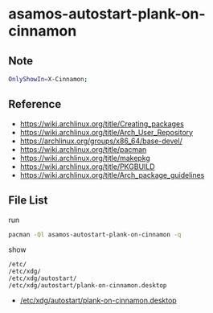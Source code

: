 
# asamos-autostart-plank-on-cinnamon


## Note

``` sh
OnlyShowIn=X-Cinnamon;
```

## Reference

* https://wiki.archlinux.org/title/Creating_packages
* https://wiki.archlinux.org/title/Arch_User_Repository
* https://archlinux.org/groups/x86_64/base-devel/
* https://wiki.archlinux.org/title/pacman
* https://wiki.archlinux.org/title/makepkg
* https://wiki.archlinux.org/title/PKGBUILD
* https://wiki.archlinux.org/title/Arch_package_guidelines


## File List

run

``` sh
pacman -Ql asamos-autostart-plank-on-cinnamon -q
```

show

```
/etc/
/etc/xdg/
/etc/xdg/autostart/
/etc/xdg/autostart/plank-on-cinnamon.desktop
```

* [/etc/xdg/autostart/plank-on-cinnamon.desktop](asset/overlay/etc/xdg/autostart/plank-on-cinnamon.desktop)

